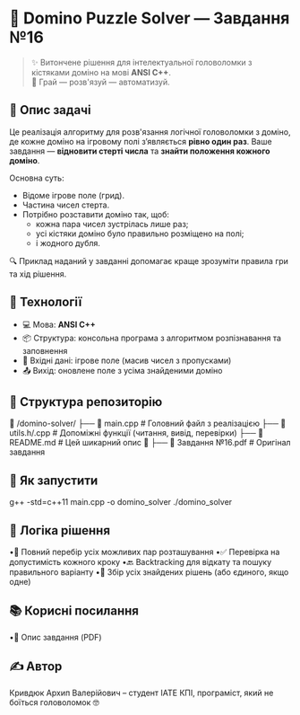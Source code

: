 # 🧠 Domino Puzzle Solver — Завдання №16

> ✨ Витончене рішення для інтелектуальної головоломки з кістяками доміно на мові **ANSI C++**.  
> 🧩 Грай — розв'язуй — автоматизуй.

## 📌 Опис задачі

Це реалізація алгоритму для розв'язання логічної головоломки з доміно, де кожне доміно на ігровому полі з’являється **рівно один раз**. Ваше завдання — **відновити стерті числа** та **знайти положення кожного доміно**.

Основна суть:
- Відоме ігрове поле (грид).
- Частина чисел стерта.
- Потрібно розставити доміно так, щоб:
  - кожна пара чисел зустрілась лише раз;
  - усі кістяки доміно було правильно розміщено на полі;
  - і жодного дубля.

🔍 Приклад наданий у завданні допомагає краще зрозуміти правила гри та хід рішення.

## 🚀 Технології

- 💻 Мова: **ANSI C++**
- 📦 Структура: консольна програма з алгоритмом розпізнавання та заповнення
- 🧪 Вхідні дані: ігрове поле (масив чисел з пропусками)
- 📤 Вихід: оновлене поле з усіма знайденими доміно

## 📂 Структура репозиторію

📁 /domino-solver/
├── 📄 main.cpp         # Головний файл з реалізацією
├── 📄 utils.h/.cpp     # Допоміжні функції (читання, вивід, перевірки)
├── 📄 README.md        # Цей шикарний опис 💎
├── 📄 Завдання №16.pdf # Оригінал завдання

## 🎯 Як запустити
g++ -std=c++11 main.cpp -o domino_solver
./domino_solver

## 🧠 Логіка рішення
  •🔁 Повний перебір усіх можливих пар розташування
  •✅ Перевірка на допустимість кожного кроку
  •🔙 Backtracking для відкату та пошуку правильного варіанту
  •🧩 Збір усіх знайдених рішень (або єдиного, якщо одне)

## 📚 Корисні посилання
  •🔗 Опис завдання (PDF)

## ✍️ Автор
Кривдюк Архип Валерійович – студент ІАТЕ КПІ, програміст, який не боїться головоломок 🤓
